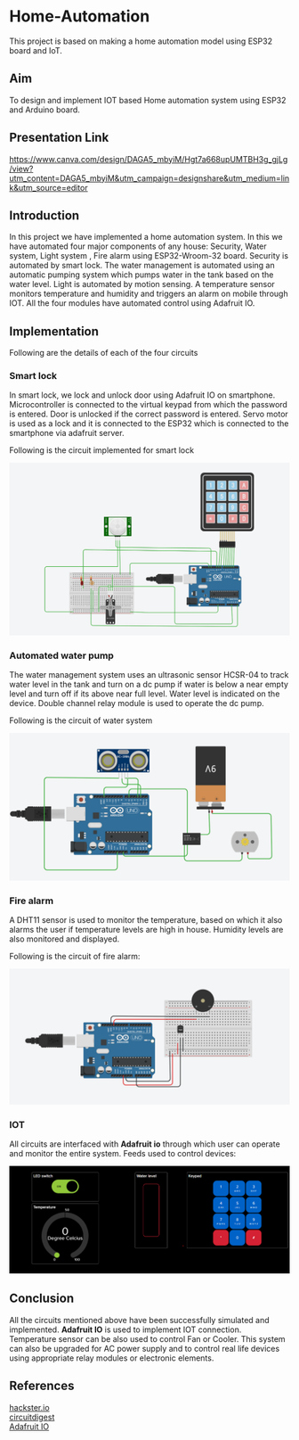 # Home-Automation

This project is based on making a home automation model using ESP32 board and IoT.

## Aim

To design and implement IOT based Home automation system using ESP32 and Arduino board.

## Presentation Link

https://www.canva.com/design/DAGA5_mbyiM/Hgt7a668upUMTBH3g_gjLg/view?utm_content=DAGA5_mbyiM&utm_campaign=designshare&utm_medium=link&utm_source=editor

## Introduction

In this project we have implemented a home automation system. In this we have automated four major components of any house: Security, Water system, Light system , Fire alarm using ESP32-Wroom-32 board. Security is automated by smart lock. The water management is automated using an automatic pumping system which pumps water in the tank based on the water level. Light is automated by motion sensing. A temperature sensor monitors temperature and humidity and triggers an alarm on mobile through IOT. All the four modules have automated control using Adafruit IO.

## Implementation

Following are the details of each of the four circuits

### Smart lock

In smart lock, we lock and unlock door using Adafruit IO on smartphone. Microcontroller is connected to the virtual keypad from which the password is entered. Door is unlocked if the correct password is entered. Servo motor is used as a lock and it is connected to the ESP32 which is connected to the smartphone via adafruit server.

Following is the circuit implemented for smart lock

![Smart Lock](Image/smartlockD09.png)

### Automated water pump

The water management system uses an ultrasonic sensor HCSR-04 to track water level in the tank and turn on a dc pump if water is below a near empty level and turn off if its above near full level. Water level is indicated on the device. Double channel relay module is used to operate the dc pump.

Following is the circuit of water system

![motor](Image/motorD09.png)

### Fire alarm

A DHT11 sensor is used to monitor the temperature, based on which it also alarms the user if temperature levels are high in house. Humidity levels are also monitored and displayed.

Following is the circuit of fire alarm:

![temp](Image/tempD09.png)

### IOT

All circuits are interfaced with **Adafruit io** through which user can operate and monitor the entire system.
Feeds used to control devices:

![feeds](Image/feedsD09.png)

## Conclusion

All the circuits mentioned above have been successfully simulated and implemented. **Adafruit IO** is used to implement IOT connection. Temperature sensor can be also used to control Fan or Cooler. This system can also be upgraded for AC power supply and to control real life devices using appropriate relay modules or electronic elements.

## References

[hackster.io](https://www.hackster.io/raghavdaboss/arduino-controlled-servo-door-lock-1c2239)<br>
[circuitdigest](https://circuitdigest.com/microcontroller-projects/water-level-indicator-project-using-arduino)<br>
[Adafruit IO](https://learn.adafruit.com/category/adafruit-io)

